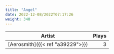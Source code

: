 ```yaml
---
title: "Angel"
date: 2022-12-08/2022T07:17:26
weight: 340
---
```




 Artist | Plays 
----- | -----:
[Aerosmith]({{< ref "a39229">}}) | 3
